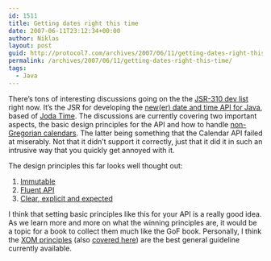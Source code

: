 ```yaml
---
id: 1511
title: Getting dates right this time
date: 2007-06-11T23:12:34+00:00
author: Niklas
layout: post
guid: http://protocol7.com/archives/2007/06/11/getting-dates-right-this-time/
permalink: /archives/2007/06/11/getting-dates-right-this-time/
tags:
  - Java
---
```

<div class='microid-a1dc797c0b399b641be44cef11fa68286e0d1b88'>
  <p>
    There&#8217;s tons of interesting discussions going on the the <a href="https://jsr-310.dev.java.net/servlets/SummarizeList?listName=dev">JSR-310 dev list</a> right now. It&#8217;s the JSR for developing the <a href="https://jsr-310.dev.java.net/">new(er) date and time API for Java</a>, based of <a href="http://joda-time.sourceforge.net">Joda Time</a>. The discussions are currently covering two important aspects, the basic design principles for the API and how to handle <a href="https://jsr-310.dev.java.net/servlets/ReadMsg?list=dev&msgNo=462">non-Gregorian calendars</a>. The latter being something that the Calendar API failed at miserably. Not that it didn&#8217;t support it correctly, just that it did it in such an intrusive way that you quickly get annoyed with it.
  </p>
  
  <p>
    The design principles this far looks well thought out:
  </p>
  
  <ol>
    <li>
      <a href="https://jsr-310.dev.java.net/servlets/ReadMsg?list=dev&msgNo=413">Immutable</a>
    </li>
    <li>
      <a href="https://jsr-310.dev.java.net/servlets/ReadMsg?list=dev&msgNo=414">Fluent API</a>
    </li>
    <li>
      <a href="https://jsr-310.dev.java.net/servlets/ReadMsg?list=dev&msgNo=423">Clear, explicit and expected</a>
    </li>
  </ol>
  
  <p>
    I think that setting basic principles like this for your API is a really good idea. As we learn more and more on what the winning principles are, it would be a topic for a book to collect them much like the GoF book. Personally, I think the <a href="http://www.xom.nu/designprinciples.xhtml">XOM principles</a> (also <a href="http://www.artima.com/weblogs/viewpost.jsp?thread=142428">covered here</a>) are the best general guideline currently available.
  </p>
</div>